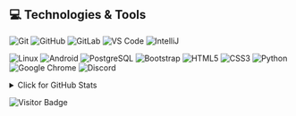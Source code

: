 ## 💻 Technologies & Tools

  ![Git](https://img.shields.io/badge/-Git-black?style=flat-square&logo=git)
  ![GitHub](https://img.shields.io/badge/-GitHub-181717?style=flat-square&logo=github)
  ![GitLab](https://img.shields.io/badge/-GitLab-FCA121?style=flat-square&logo=gitlab)
  ![VS Code](https://img.shields.io/badge/-VS%20Code-007ACC?style=flat-square&logo=visual-studio-code)
  ![IntelliJ](https://img.shields.io/badge/-IntelliJ%20IDEA-black?style=flat-square&logo=jetbrains)
  
  ![Linux](https://img.shields.io/badge/Linux-black?style=flat-square&logo=linux)
  ![Android](https://img.shields.io/badge/Android-05150C?style=flat-square&logo=android)
  ![PostgreSQL](https://img.shields.io/badge/-PostgreSQL-black?style=flat-square&logo=postgresql)
  ![Bootstrap](https://img.shields.io/badge/Bootstrap-05150C?style=flat-square&logo=bootstrap)
  ![HTML5](https://img.shields.io/badge/-HTML5-black?style=flat-square&logo=html5&logoColor=E34F26)
  ![CSS3](https://img.shields.io/badge/CSS3-black?style=flat-square&logo=css3)
  ![Python](https://img.shields.io/badge/-Python-black?style=flat-square&logo=Python)
  ![Google Chrome](https://img.shields.io/badge/Chrome-black?style=flat-square&logo=google-chrome)
  ![Discord](https://img.shields.io/badge/Discord-black?style=flat-square&logo=discord)
 
<details>
<summary>Click for GitHub Stats</summary>
<p align="center">
    <img alt = "GitHub Stats" src="https://github-readme-stats.vercel.app/api?username=anurag-krmkr&count_private=true&show_icons=true&include_all_commits=true">
    <br>
    <img alt = "Top Language" src="https://github-readme-stats.vercel.app/api/top-langs/?username=anurag-krmkr&hide=TeX&layout=compact"
</p>
</details>

![Visitor Badge](https://visitor-badge.laobi.icu/badge?page_id=anurag-krmkr.anurag-krmkr)

